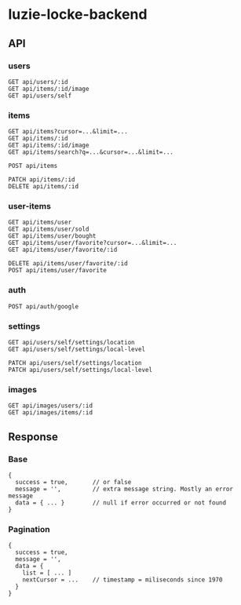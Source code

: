 # luzie-locke-backend

## API
### users
```
GET api/users/:id  
GET api/items/:id/image
GET api/users/self
```

### items
```
GET api/items?cursor=...&limit=...
GET api/items/:id
GET api/items/:id/image
GET api/items/search?q=...&cursor=...&limit=...

POST api/items

PATCH api/items/:id
DELETE api/items/:id

```

### user-items
```
GET api/items/user
GET api/items/user/sold
GET api/items/user/bought
GET api/items/user/favorite?cursor=...&limit=...
GET api/items/user/favorite/:id

DELETE api/items/user/favorite/:id
POST api/items/user/favorite
```

### auth
```
POST api/auth/google
```

### settings
```
GET api/users/self/settings/location
GET api/users/self/settings/local-level

PATCH api/users/self/settings/location
PATCH api/users/self/settings/local-level
```


### images
```
GET api/images/users/:id
GET api/images/items/:id
```

## Response
### Base
```
{ 
  success = true,       // or false
  message = '',         // extra message string. Mostly an error message
  data = { ... }        // null if error occurred or not found
}
```

### Pagination
```
{ 
  success = true,       
  message = '',         
  data = { 
    list = [ ... ]
    nextCursor = ...    // timestamp = miliseconds since 1970
  }
}
```
